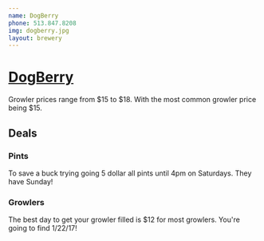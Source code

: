 ```yaml
---
name: DogBerry
phone: 513.847.8208
img: dogberry.jpg
layout: brewery
---
```


# [DogBerry](https://www.dogberrybrewing.com/) #

Growler prices range from $15 to $18. With the most common growler price being $15.

## Deals ##

### Pints ###

To save a buck trying going 5 dollar all pints until 4pm on Saturdays. They have Sunday!

### Growlers ###

The best day to get your growler filled is $12 for most growlers. You're going to find 1/22/17!










    